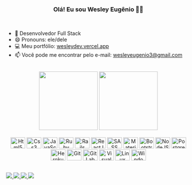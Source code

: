<h3 align="center"> Olá! Eu sou Wesley Eugênio ✌🏿</h3>

<br>

- 🔭 Desenvolvedor Full Stack
- 😄 Pronouns: ele/dele
- 💻 Meu portfólio: <a href="https://wesleydev.vercel.app" target="_blank">wesleydev.vercel.app<a/>
- 📫 Você pode me encontrar pelo e-mail: <wesleyeugenio3@gmail.com>

<br>

<div align="center">
    <img height="160em" src="https://github-readme-stats.vercel.app/api?username=eugenio-cyber&show_icons=true&theme=dark">
    <img height="160em" src="https://github-readme-stats.vercel.app/api/top-langs/?username=eugenio-cyber&theme=dark&layout=compact">
</div>

<br>

<div align="center">
    <img height="30" width="40" src="https://cdn.jsdelivr.net/gh/devicons/devicon/icons/html5/html5-original.svg" alt="Html5" />
    <img height="30" width="40" src="https://cdn.jsdelivr.net/gh/devicons/devicon/icons/css3/css3-original.svg" alt="Css3" />
    <img height="30" width="40" src="https://cdn.jsdelivr.net/gh/devicons/devicon/icons/javascript/javascript-original.svg" alt="JavaScript" />
    <img height="30" width="40" src="https://cdn.jsdelivr.net/gh/devicons/devicon/icons/ruby/ruby-original.svg" alt="Ruby" />
    <img height="30" width="40" src="https://cdn.jsdelivr.net/gh/devicons/devicon/icons/rails/rails-plain.svg" alt="Rails" />
    <img height="30" width="40" src="https://cdn.jsdelivr.net/gh/devicons/devicon/icons/react/react-original.svg" alt="ReactJS" />
    <img height="30" width="40" src="https://cdn.jsdelivr.net/gh/devicons/devicon/icons/sass/sass-original.svg" alt="SASS" />
    <img height="30" width="40" src="https://cdn.jsdelivr.net/gh/devicons/devicon/icons/materialui/materialui-original.svg" alt="Material UI" />
    <img height="30" width="40" src="https://cdn.jsdelivr.net/gh/devicons/devicon/icons/bootstrap/bootstrap-original.svg" alt="Bootstrap" />
    <img height="30" width="40" src="https://cdn.jsdelivr.net/gh/devicons/devicon/icons/nodejs/nodejs-original.svg" alt="NodeJS" />
    <img height="30" width="40" src="https://cdn.jsdelivr.net/gh/devicons/devicon/icons/postgresql/postgresql-original.svg" alt="PostgreSQL" />
    <img height="30" width="40" src="https://cdn.jsdelivr.net/gh/devicons/devicon/icons/heroku/heroku-original.svg" alt="Heroku" />
    <img height="30" width="40" src="https://cdn.jsdelivr.net/gh/devicons/devicon/icons/git/git-original.svg" alt="Git" />
    <img height="30" width="40" src="https://cdn.jsdelivr.net/gh/devicons/devicon/icons/gitlab/gitlab-original.svg" alt="Git Lab" />
    <img height="30" width="40" src="https://cdn.jsdelivr.net/gh/devicons/devicon/icons/vscode/vscode-original.svg" alt="Visual Studio Code" />
    <img height="30" width="40" src="https://cdn.jsdelivr.net/gh/devicons/devicon/icons/linux/linux-original.svg" alt="Linux" />
    <img height="30" width="40" src="https://cdn.jsdelivr.net/gh/devicons/devicon/icons/windows8/windows8-original.svg" alt="Windows" />
</div>

##

<div>    
    <a href="https://www.linkedin.com/in/wesley-dev/" target="_blank">
        <img src="https://img.shields.io/badge/LinkedIn-0077B5?style=for-the-badge&logo=linkedin&logoColor=white">
    </a>    
    <a href="https://www.youtube.com/channel/UCM_B05YSytgVGxFPz5mkG2A/videos" target="_blank">
        <img src="https://img.shields.io/badge/YouTube-FF0000?style=for-the-badge&logo=youtube&logoColor=white">
    </a>
    <a href="https://www.instagram.com/wesley.eugenio_18" target="_blank">
        <img src="https://img.shields.io/badge/Instagram-E4405F?style=for-the-badge&logo=instagram&logoColor=white">
    </a>
    <a href="https://twitter.com/wesley_eugenio1" target="_blank">
        <img src="https://img.shields.io/badge/Twitter-1DA1F2?style=for-the-badge&logo=twitter&logoColor=white">
    </a>
</div>
